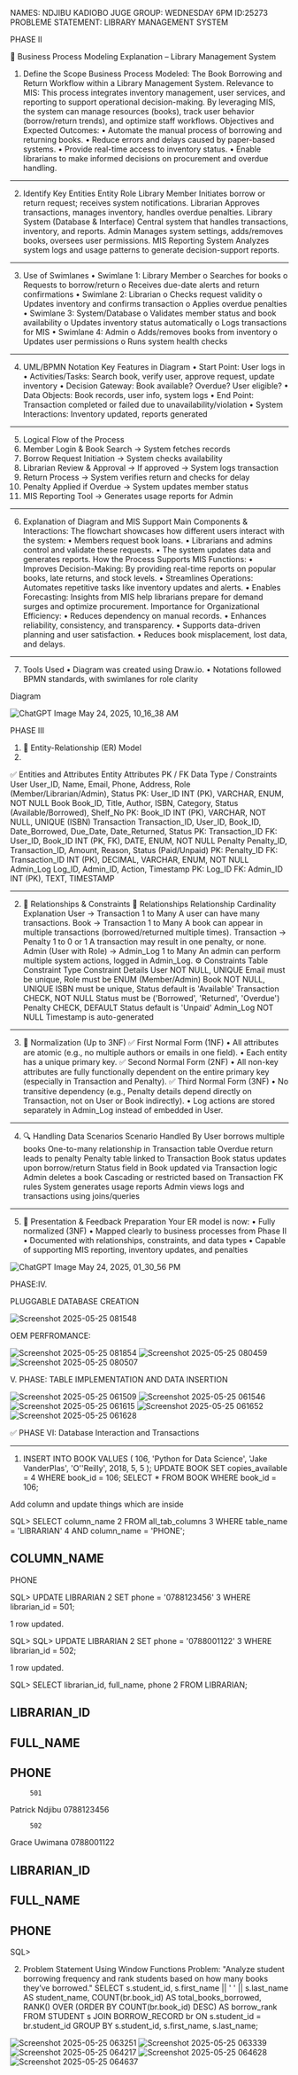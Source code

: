 
NAMES: NDJIBU KADIOBO JUGE
GROUP: WEDNESDAY 6PM
ID:25273
                                                PROBLEME STATEMENT: LIBRARY MANAGEMENT SYSTEM



PHASE II

📘 Business Process Modeling Explanation – Library Management System
1. Define the Scope
Business Process Modeled:
The Book Borrowing and Return Workflow within a Library Management System.
Relevance to MIS:
This process integrates inventory management, user services, and reporting to support operational decision-making. By leveraging MIS, the system can manage resources (books), track user behavior (borrow/return trends), and optimize staff workflows.
Objectives and Expected Outcomes:
•	Automate the manual process of borrowing and returning books.
•	Reduce errors and delays caused by paper-based systems.
•	Provide real-time access to inventory status.
•	Enable librarians to make informed decisions on procurement and overdue handling.
________________________________________
2. Identify Key Entities
Entity	Role
Library Member	Initiates borrow or return request; receives system notifications.
Librarian	Approves transactions, manages inventory, handles overdue penalties.
Library System (Database & Interface)	Central system that handles transactions, inventory, and reports.
Admin	Manages system settings, adds/removes books, oversees user permissions.
MIS Reporting System	Analyzes system logs and usage patterns to generate decision-support reports.
________________________________________
3. Use of Swimlanes
•	Swimlane 1: Library Member
o	Searches for books
o	Requests to borrow/return
o	Receives due-date alerts and return confirmations
•	Swimlane 2: Librarian
o	Checks request validity
o	Updates inventory and confirms transaction
o	Applies overdue penalties
•	Swimlane 3: System/Database
o	Validates member status and book availability
o	Updates inventory status automatically
o	Logs transactions for MIS
•	Swimlane 4: Admin
o	Adds/removes books from inventory
o	Updates user permissions
o	Runs system health checks
________________________________________
4. UML/BPMN Notation Key Features in Diagram
•	Start Point: User logs in
•	Activities/Tasks: Search book, verify user, approve request, update inventory
•	Decision Gateway: Book available? Overdue? User eligible?
•	Data Objects: Book records, user info, system logs
•	End Point: Transaction completed or failed due to unavailability/violation
•	System Interactions: Inventory updated, reports generated
________________________________________
5. Logical Flow of the Process
1.	Member Login & Book Search → System fetches records
2.	Borrow Request Initiation → System checks availability
3.	Librarian Review & Approval → If approved → System logs transaction
4.	Return Process → System verifies return and checks for delay
5.	Penalty Applied if Overdue → System updates member status
6.	MIS Reporting Tool → Generates usage reports for Admin
________________________________________
6. Explanation of Diagram and MIS Support
Main Components & Interactions:
The flowchart showcases how different users interact with the system:
•	Members request book loans.
•	Librarians and admins control and validate these requests.
•	The system updates data and generates reports.
How the Process Supports MIS Functions:
•	Improves Decision-Making: By providing real-time reports on popular books, late returns, and stock levels.
•	Streamlines Operations: Automates repetitive tasks like inventory updates and alerts.
•	Enables Forecasting: Insights from MIS help librarians prepare for demand surges and optimize procurement.
Importance for Organizational Efficiency:
•	Reduces dependency on manual records.
•	Enhances reliability, consistency, and transparency.
•	Supports data-driven planning and user satisfaction.
•	Reduces book misplacement, lost data, and delays.
________________________________________
7. Tools Used
•	Diagram was created using Draw.io.
•	Notations followed BPMN standards, with swimlanes for role clarity

Diagram



![ChatGPT Image May 24, 2025, 10_16_38 AM](https://github.com/user-attachments/assets/8b542a3a-b9bb-4188-99a9-55ab59295c6d)



PHASE III

1. 🔷 Entity-Relationship (ER) Model
2. 
✅ Entities and Attributes
Entity	Attributes	PK / FK	Data Type / Constraints
User	User_ID, Name, Email, Phone, Address, Role (Member/Librarian/Admin), Status	PK: User_ID	INT (PK), VARCHAR, ENUM, NOT NULL
Book	Book_ID, Title, Author, ISBN, Category, Status (Available/Borrowed), Shelf_No	PK: Book_ID	INT (PK), VARCHAR, NOT NULL, UNIQUE (ISBN)
Transaction	Transaction_ID, User_ID, Book_ID, Date_Borrowed, Due_Date, Date_Returned, Status	PK: Transaction_ID
FK: User_ID, Book_ID	INT (PK, FK), DATE, ENUM, NOT NULL
Penalty	Penalty_ID, Transaction_ID, Amount, Reason, Status (Paid/Unpaid)	PK: Penalty_ID
FK: Transaction_ID	INT (PK), DECIMAL, VARCHAR, ENUM, NOT NULL
Admin_Log	Log_ID, Admin_ID, Action, Timestamp	PK: Log_ID
FK: Admin_ID	INT (PK), TEXT, TIMESTAMP
________________________________________
2. 🔗 Relationships & Constraints
🔄 Relationships
Relationship	Cardinality	Explanation
User → Transaction	1 to Many	A user can have many transactions.
Book → Transaction	1 to Many	A book can appear in multiple transactions (borrowed/returned multiple times).
Transaction → Penalty	1 to 0 or 1	A transaction may result in one penalty, or none.
Admin (User with Role) → Admin_Log	1 to Many	An admin can perform multiple system actions, logged in Admin_Log.
⚙️ Constraints
Table	Constraint Type	Constraint Details
User	NOT NULL, UNIQUE	Email must be unique, Role must be ENUM (Member/Admin)
Book	NOT NULL, UNIQUE	ISBN must be unique, Status default is 'Available'
Transaction	CHECK, NOT NULL	Status must be ('Borrowed', 'Returned', 'Overdue')
Penalty	CHECK, DEFAULT	Status default is 'Unpaid'
Admin_Log	NOT NULL	Timestamp is auto-generated
________________________________________
3. 🧩 Normalization (Up to 3NF)
✅ First Normal Form (1NF)
•	All attributes are atomic (e.g., no multiple authors or emails in one field).
•	Each entity has a unique primary key.
✅ Second Normal Form (2NF)
•	All non-key attributes are fully functionally dependent on the entire primary key (especially in Transaction and Penalty).
✅ Third Normal Form (3NF)
•	No transitive dependency (e.g., Penalty details depend directly on Transaction, not on User or Book indirectly).
•	Log actions are stored separately in Admin_Log instead of embedded in User.
________________________________________
4. 🔍 Handling Data Scenarios
Scenario	Handled By
User borrows multiple books	One-to-many relationship in Transaction table
Overdue return leads to penalty	Penalty table linked to Transaction
Book status updates upon borrow/return	Status field in Book updated via Transaction logic
Admin deletes a book	Cascading or restricted based on Transaction FK rules
System generates usage reports	Admin views logs and transactions using joins/queries
________________________________________
5. 📝 Presentation & Feedback Preparation
Your ER model is now:
•	Fully normalized (3NF)
•	Mapped clearly to business processes from Phase II
•	Documented with relationships, constraints, and data types
•	Capable of supporting MIS reporting, inventory updates, and penalties


![ChatGPT Image May 24, 2025, 01_30_56 PM](https://github.com/user-attachments/assets/e664ff95-cd28-47d3-b4e1-626fd9907fa3)



PHASE:IV. 

PLUGGABLE DATABASE CREATION

![Screenshot 2025-05-25 081548](https://github.com/user-attachments/assets/a4b3839b-e519-4a68-90b9-f3781f18af64)

OEM PERFROMANCE:

![Screenshot 2025-05-25 081854](https://github.com/user-attachments/assets/96d5fbdf-1d8c-401b-a869-26791a15020a)
![Screenshot 2025-05-25 080459](https://github.com/user-attachments/assets/daefa1b9-ffd0-47ea-bc69-86e7083d2d84)
![Screenshot 2025-05-25 080507](https://github.com/user-attachments/assets/0a6d1478-b8a6-4b21-bd6e-334bdfea8c45)


V. PHASE: TABLE IMPLEMENTATION AND DATA INSERTION

![Screenshot 2025-05-25 061509](https://github.com/user-attachments/assets/e3958e1d-3ef0-4003-956a-133950b4928a)
![Screenshot 2025-05-25 061546](https://github.com/user-attachments/assets/25b480a6-3688-4d37-adeb-67a5419c43b2)
![Screenshot 2025-05-25 061615](https://github.com/user-attachments/assets/87ecda35-d3b2-4b4b-aec7-9580c53413b8)
![Screenshot 2025-05-25 061652](https://github.com/user-attachments/assets/6890dc7d-1233-4a11-8407-145518a1f927)
![Screenshot 2025-05-25 061628](https://github.com/user-attachments/assets/017ec87a-f29d-452d-8ce0-475f7b8d67e2)


✅ PHASE VI: Database Interaction and Transactions
________________________________________
1.	INSERT INTO BOOK VALUES (
  106, 
  'Python for Data Science', 
  'Jake VanderPlas', 
  'O''Reilly', 
  2018, 
  5, 
  5
);
UPDATE BOOK SET copies_available = 4 WHERE book_id = 106;
SELECT * FROM BOOK WHERE book_id = 106;


Add column and update things which are inside


SQL> SELECT column_name
  2  FROM all_tab_columns
  3  WHERE table_name = 'LIBRARIAN'
  4    AND column_name = 'PHONE';

COLUMN_NAME
--------------------------------------------------------------------------------
PHONE

SQL> UPDATE LIBRARIAN
  2  SET phone = '0788123456'
  3  WHERE librarian_id = 501;

1 row updated.

SQL>
SQL> UPDATE LIBRARIAN
  2  SET phone = '0788001122'
  3  WHERE librarian_id = 502;

1 row updated.

SQL> SELECT librarian_id, full_name, phone
  2  FROM LIBRARIAN;

LIBRARIAN_ID
------------
FULL_NAME
--------------------------------------------------------------------------------
PHONE
--------------------
         501
Patrick Ndjibu
0788123456

         502
Grace Uwimana
0788001122

LIBRARIAN_ID
------------
FULL_NAME
--------------------------------------------------------------------------------
PHONE
--------------------


SQL>



2. Problem Statement Using Window Functions
Problem: "Analyze student borrowing frequency and rank students based on how many books they’ve borrowed."
SELECT 
    s.student_id,
    s.first_name || ' ' || s.last_name AS student_name,
    COUNT(br.book_id) AS total_books_borrowed,
    RANK() OVER (ORDER BY COUNT(br.book_id) DESC) AS borrow_rank
FROM 
    STUDENT s
JOIN 
    BORROW_RECORD br ON s.student_id = br.student_id
GROUP BY 
    s.student_id, s.first_name, s.last_name;
   
![Screenshot 2025-05-25 063251](https://github.com/user-attachments/assets/82573f81-b0d8-4e23-996a-b078890355b2)
![Screenshot 2025-05-25 063339](https://github.com/user-attachments/assets/a2031806-c376-494b-8d66-203db42d52b4)
![Screenshot 2025-05-25 064217](https://github.com/user-attachments/assets/b5648b29-2c88-4e68-a1a9-6d5ea94eeda9)
![Screenshot 2025-05-25 064628](https://github.com/user-attachments/assets/ad281641-5478-4e66-8379-389651f84a25)
![Screenshot 2025-05-25 064637](https://github.com/user-attachments/assets/6f0d07ea-d08f-4f68-a6bd-790e9017fcd3)





